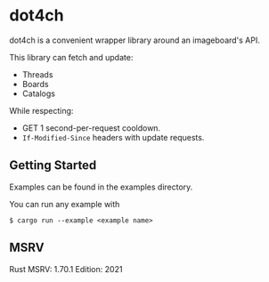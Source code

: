 # dot4ch

dot4ch is a convenient wrapper library around an imageboard's API.

This library can fetch and update:

- Threads
- Boards
- Catalogs

While respecting:

- GET 1 second-per-request cooldown.
- `If-Modified-Since` headers with update requests.

## Getting Started

Examples can be found in the examples directory.

You can run any example with

```
$ cargo run --example <example name>
```

## MSRV

Rust MSRV: 1.70.1
Edition: 2021
